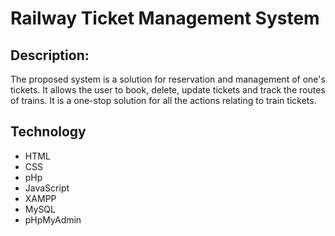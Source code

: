 # Railway Ticket Management System
## Description:
The proposed system is a solution for reservation and management of one's tickets. It allows the user to book, delete, update tickets and track the routes of trains.
It is a one-stop solution for all the actions relating to train tickets.

## Technology
- HTML
- CSS
- pHp
- JavaScript
- XAMPP
- MySQL
- pHpMyAdmin
